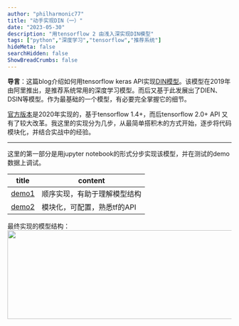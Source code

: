 ```yaml
---
author: "philharmonic77"
title: "动手实现DIN（一）"
date: "2023-05-30"
description: "用tensorflow 2 由浅入深实现DIN模型"
tags: ["python","深度学习","tensorflow","推荐系统"]
hideMeta: false
searchHidden: false
ShowBreadCrumbs: false
--- 
```


**导言**：这篇blog介绍如何用tensorflow keras API实现[DIN模型](https://paperswithcode.com/paper/deep-interest-network-for-click-through-rate)。该模型在2019年由阿里推出，是推荐系统常用的深度学习模型。而后又基于此发展出了DIEN、DSIN等模型。作为最基础的一个模型，有必要完全掌握它的细节。

[官方版本](https://github.com/zhougr1993/DeepInterestNetwork)是2020年实现的，基于tensorflow 1.4+，而后tensorflow 2.0+ API 又有了较大改革。我这里的实现分为几步，从最简单搭积木的方式开始，逐步将代码模块化，并结合实战中的经验。 

---

这里的第一部分是用jupyter notebook的形式分步实现该模型，并在测试的demo数据上调试。

|title | content|
| --- | --- | 
|[demo1](https://github.com/philharmonic77/deep_interest_network/blob/main/notebook%20demo/1_simple_din_demo_v1.ipynb)| 顺序实现，有助于理解模型结构 |
|[demo2](https://github.com/philharmonic77/deep_interest_network/blob/main/notebook%20demo/2_simple_din_demo_v2.ipynb)| 模块化，可配置，熟悉tf的API|

最终实现的模型结构： 
<img src="/img/202305/din_structure.jpg" width="1200" height="200"> 




